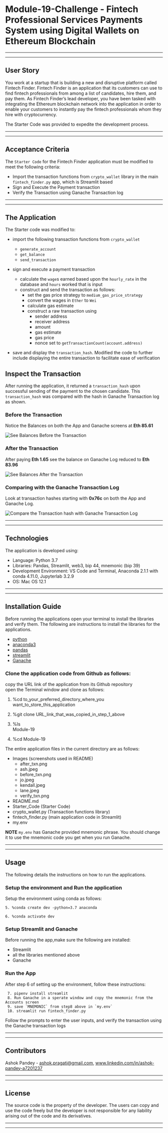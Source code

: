 
# Module-19-Challenge - Fintech Professional Services Payments System using Digital Wallets on Ethereum Blockchain
--- 

---
## User Story
You work at a startup that is building a new and disruptive platform called Fintech Finder. Fintech Finder is an application that its customers can use to find fintech professionals from among a list of candidates, hire them, and pay them. As Fintech Finder’s lead developer, you have been tasked with integrating the Ethereum blockchain network into the application in order to enable your customers to instantly pay the fintech professionals whom they hire with cryptocurrency.

The Starter Code was provided to expedite the development process.

---
---
## Acceptance Criteria  

The `Starter Code` for the Fintech Finder application must be modified to meet the following criteria:
* Import the transaction functions from `crypto_wallet` library in the main `fintech_finder.py` app, which is Streamlit based
* Sign and Execute the Payment transaction
* Verify the Transaction using Ganache Transaction log

---
---
## The Application

The Starter code was modified to:
* import the following transaction functions from `crypto_wallet`
    - `generate_account`
    - `get_balance`
    - `send_transaction`
            
* sign and execute a payment transaction 
    - calculate the `wage`s earned based upon the `hourly_rate` in the database and `hours` worked that is input
    - construct and send the transaction as follows:
        - set the gas price strategy to `medium_gas_price_strategy`
        - convert the wages in `Ether` to `Wei`
        - calculate gas estimate
        - construct a raw transaction using
            - sender address
            - receiver address
            - amount
            - gas estimate
            - gas price
            - nonce set to `getTransactionCount(account.address)`
* save and display the `transaction_hash`. Modified the code to further include displaying the entire transaction to facilitate ease of verification

## Inspect the Transaction
After running the application, it returned a `transaction_hash` upon successful sending of the payment to the chosen candidate. This `transaction_hash` was compared with the hash in Ganache Transaction log as shown.
            
### Before the Transaction
Notice the Balances on both the App and Ganache screens at **Eth 85.61**

![See Balances Before the Transaction](Images/before_txn.png)

### After the Transaction
After paying **Eth 1.65** see the balance on Ganache Log reduced to **Eth 83.96**

![See Balances After the Transaction](Images/after_txn.png)

### Comparing with the Ganache Transaction Log

Look at transaction hashes starting with **0x76c** on both the App and Ganache Log.

![Compare the Transaction hash with Ganache Transaction Log](Images/verify_txn.png)

---
---

## Technologies
The application is developed using:  
* Language: Python 3.7   
* Libraries: Pandas, Streamlit, web3, bip 44, mnemonic (bip 39)
* Development Environment: VS Code and Terminal, Anaconda 2.1.1 with conda 4.11.0, Jupyterlab 3.2.9
* OS: Mac OS 12.1

---
---

## Installation Guide
Before running the applications open your terminal to install the libraries and verify them. The following are instructions to install the libraries for the applications.  

* [python](https://www.python.org/downloads/) 
* [anaconda3](https://docs.anaconda.com/anaconda/install/windows/e) 
* [pandas](https://pandas.pydata.org/docs/getting_started/install.html)
* [streamlit](https://docs.streamlit.io/library/get-started/installation)
* [Ganache](https://trufflesuite.com/ganache/)

### Clone the application code from Github as follows:
copy the URL link of the application from its Github repository      
open the Terminal window and clone as follows:  

   1. %cd to_your_preferred_directory_where_you want_to_store_this_application  
    
   2. %git clone URL_link_that_was_copied_in_step_1_above   
    
   3. %ls       
        Module-19    
        
   4. %cd Module-19  

The entire application files in the current directory are as follows:

* Images              (screenshots used in README)
    - after_txn.png
    - ash.jpeg
    - before_txn.png
    - jo.jpeg
    - kendall.jpeg
    - lane.jpeg
    - verify_txn.png   
* README.md
* Starter_Code         (Starter Code)
* crypto_wallet.py     (Transaction functions library)
* fintech_finder.py    (main application code in Streamlit)
* my.env

**NOTE** `my.env` has Ganache provided mnemonic phrase. You should change it to use the mnemonic code you get when you run Ganache. 

---
---

## Usage
The following details the instructions on how to run the applications.  

### Setup the environment and Run the application 

Setup the environment using conda as follows:

    5. %conda create dev -python=3.7 anaconda  
    
    6. %conda activate dev  
    
### Setup Streamlit and Ganache
Before running the app,make sure the following are installed:
* Streamlit 
* all the libraries mentioned above
* Ganache

### Run the App

After step 6 of setting up the environment, follow these instructions:
    
     7. pipenv install streamlit
     8. Run Ganache in a sperate window and copy the mnemonic from the Accounts screen 
     9. save `MNEMONIC` from step8 above in `my.env` 
     10. streamlit run fintech_finder.py
     
Follow the prompts to enter the user inputs, and verify the transaction using the Ganache transaction logs

---
---

## Contributors 
Ashok Pandey - ashok.pragati@gmail.com, www.linkedin.com/in/ashok-pandey-a7201237  

---
---

## License
The source code is the property of the developer. The users can copy and use the code freely but the developer is not responsible for any liability arising out of the code and its derivatives.

---
---
